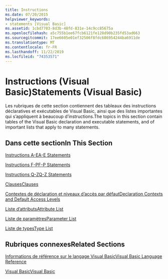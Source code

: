 ```yaml
---
title: Instructions
ms.date: 07/20/2015
helpviewer_keywords:
- statements [Visual Basic]
ms.assetid: 1cbd7703-8d3b-48fd-831e-14c9cc85675a
ms.openlocfilehash: a5c755b1ee67fcb6121fe128d90b235fd53ad663
ms.sourcegitcommit: 17ee6605e01ef32506f8fdc686954244ba6911de
ms.translationtype: MT
ms.contentlocale: fr-FR
ms.lasthandoff: 11/22/2019
ms.locfileid: "74353571"
---
```

# <a name="statements-visual-basic"></a><span data-ttu-id="7f4af-102">Instructions (Visual Basic)</span><span class="sxs-lookup"><span data-stu-id="7f4af-102">Statements (Visual Basic)</span></span>
<span data-ttu-id="7f4af-103">Les rubriques de cette section contiennent des tableaux des instructions déclaratives et exécutables de Visual Basic, ainsi que des listes importantes qui s’appliquent à beaucoup d’instructions.</span><span class="sxs-lookup"><span data-stu-id="7f4af-103">The topics in this section contain tables of the Visual Basic declaration and executable statements, and of important lists that apply to many statements.</span></span>  
  
## <a name="in-this-section"></a><span data-ttu-id="7f4af-104">Dans cette section</span><span class="sxs-lookup"><span data-stu-id="7f4af-104">In This Section</span></span>  
 [<span data-ttu-id="7f4af-105">Instructions A-E</span><span class="sxs-lookup"><span data-stu-id="7f4af-105">A-E Statements</span></span>](../../../visual-basic/language-reference/statements/a-e-statements.md)  
  
 [<span data-ttu-id="7f4af-106">Instructions F-P</span><span class="sxs-lookup"><span data-stu-id="7f4af-106">F-P Statements</span></span>](../../../visual-basic/language-reference/statements/f-p-statements.md)  
  
 [<span data-ttu-id="7f4af-107">Instructions Q-Z</span><span class="sxs-lookup"><span data-stu-id="7f4af-107">Q-Z Statements</span></span>](../../../visual-basic/language-reference/statements/q-z-statements.md)  
  
 [<span data-ttu-id="7f4af-108">Clauses</span><span class="sxs-lookup"><span data-stu-id="7f4af-108">Clauses</span></span>](../../../visual-basic/language-reference/statements/clauses.md)  
  
 [<span data-ttu-id="7f4af-109">Contextes de déclaration et niveaux d’accès par défaut</span><span class="sxs-lookup"><span data-stu-id="7f4af-109">Declaration Contexts and Default Access Levels</span></span>](../../../visual-basic/language-reference/statements/declaration-contexts-and-default-access-levels.md)  
  
 [<span data-ttu-id="7f4af-110">Liste d’attributs</span><span class="sxs-lookup"><span data-stu-id="7f4af-110">Attribute List</span></span>](../../../visual-basic/language-reference/statements/attribute-list.md)  
  
 [<span data-ttu-id="7f4af-111">Liste de paramètres</span><span class="sxs-lookup"><span data-stu-id="7f4af-111">Parameter List</span></span>](../../../visual-basic/language-reference/statements/parameter-list.md)  
  
 [<span data-ttu-id="7f4af-112">Liste de types</span><span class="sxs-lookup"><span data-stu-id="7f4af-112">Type List</span></span>](../../../visual-basic/language-reference/statements/type-list.md)  
  
## <a name="related-sections"></a><span data-ttu-id="7f4af-113">Rubriques connexes</span><span class="sxs-lookup"><span data-stu-id="7f4af-113">Related Sections</span></span>  
 [<span data-ttu-id="7f4af-114">Informations de référence sur le langage Visual Basic</span><span class="sxs-lookup"><span data-stu-id="7f4af-114">Visual Basic Language Reference</span></span>](../../../visual-basic/language-reference/index.md)  
  
 [<span data-ttu-id="7f4af-115">Visual Basic</span><span class="sxs-lookup"><span data-stu-id="7f4af-115">Visual Basic</span></span>](../../../visual-basic/index.md)
